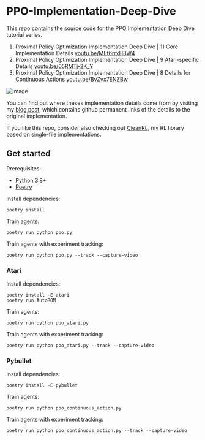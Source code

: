 # PPO-Implementation-Deep-Dive

This repo contains the source code for the PPO Implementation Deep Dive tutorial series. 

1. Proximal Policy Optimization Implementation Deep Dive | 11 Core Implementation Details [youtu.be/MEt6rrxH8W4](https://youtu.be/MEt6rrxH8W4)
2. Proximal Policy Optimization Implementation Deep Dive | 9 Atari-specific Details [youtu.be/05RMTj-2K_Y](https://youtu.be/05RMTj-2K_Y)
3. Proximal Policy Optimization Implementation Deep Dive | 8 Details for Continuous Actions [youtu.be/BvZvx7ENZBw](https://youtu.be/BvZvx7ENZBw)

![image](https://user-images.githubusercontent.com/5555347/144305162-435cf10f-780a-4681-bb7e-95b84f4e0146.png)



You can find out where theses implementation details come from by visiting 
my [blog post](https://costa.sh/blog-the-32-implementation-details-of-ppo.html), which contains
github permanent links of the details to the original implementation.

If you like this repo, consider also checking out [CleanRL](https://github.com/vwxyzjn/cleanrl), my RL library based on single-file implementations.


## Get started

Prerequisites:
* Python 3.8+
* [Poetry](https://python-poetry.org)

Install dependencies:
```
poetry install
```

Train agents:
```
poetry run python ppo.py
```

Train agents with experiment tracking:
```
poetry run python ppo.py --track --capture-video
```

### Atari
Install dependencies:
```
poetry install -E atari
poetry run AutoROM
```
Train agents:
```
poetry run python ppo_atari.py
```
Train agents with experiment tracking:
```
poetry run python ppo_atari.py --track --capture-video
```


### Pybullet
Install dependencies:
```
poetry install -E pybullet
```
Train agents:
```
poetry run python ppo_continuous_action.py
```
Train agents with experiment tracking:
```
poetry run python ppo_continuous_action.py --track --capture-video
```
